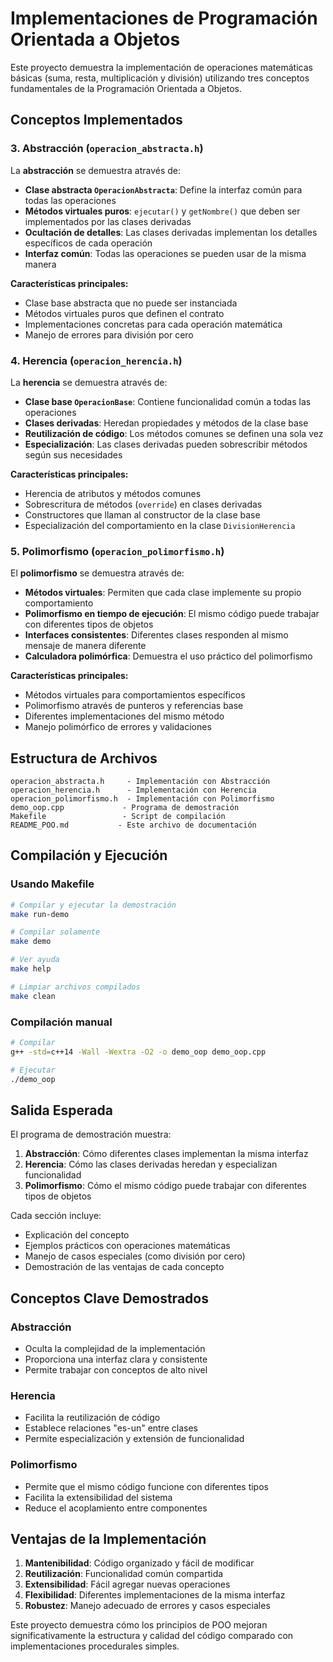 # Implementaciones de Programación Orientada a Objetos

Este proyecto demuestra la implementación de operaciones matemáticas básicas (suma, resta, multiplicación y división) utilizando tres conceptos fundamentales de la Programación Orientada a Objetos.

## Conceptos Implementados

### 3. Abstracción (`operacion_abstracta.h`)

La **abstracción** se demuestra através de:

- **Clase abstracta `OperacionAbstracta`**: Define la interfaz común para todas las operaciones
- **Métodos virtuales puros**: `ejecutar()` y `getNombre()` que deben ser implementados por las clases derivadas
- **Ocultación de detalles**: Las clases derivadas implementan los detalles específicos de cada operación
- **Interfaz común**: Todas las operaciones se pueden usar de la misma manera

**Características principales:**
- Clase base abstracta que no puede ser instanciada
- Métodos virtuales puros que definen el contrato
- Implementaciones concretas para cada operación matemática
- Manejo de errores para división por cero

### 4. Herencia (`operacion_herencia.h`)

La **herencia** se demuestra através de:

- **Clase base `OperacionBase`**: Contiene funcionalidad común a todas las operaciones
- **Clases derivadas**: Heredan propiedades y métodos de la clase base
- **Reutilización de código**: Los métodos comunes se definen una sola vez
- **Especialización**: Las clases derivadas pueden sobrescribir métodos según sus necesidades

**Características principales:**
- Herencia de atributos y métodos comunes
- Sobrescritura de métodos (`override`) en clases derivadas
- Constructores que llaman al constructor de la clase base
- Especialización del comportamiento en la clase `DivisionHerencia`

### 5. Polimorfismo (`operacion_polimorfismo.h`)

El **polimorfismo** se demuestra através de:

- **Métodos virtuales**: Permiten que cada clase implemente su propio comportamiento
- **Polimorfismo en tiempo de ejecución**: El mismo código puede trabajar con diferentes tipos de objetos
- **Interfaces consistentes**: Diferentes clases responden al mismo mensaje de manera diferente
- **Calculadora polimórfica**: Demuestra el uso práctico del polimorfismo

**Características principales:**
- Métodos virtuales para comportamientos específicos
- Polimorfismo através de punteros y referencias base
- Diferentes implementaciones del mismo método
- Manejo polimórfico de errores y validaciones

## Estructura de Archivos

```
operacion_abstracta.h     - Implementación con Abstracción
operacion_herencia.h      - Implementación con Herencia  
operacion_polimorfismo.h  - Implementación con Polimorfismo
demo_oop.cpp             - Programa de demostración
Makefile                 - Script de compilación
README_POO.md           - Este archivo de documentación
```

## Compilación y Ejecución

### Usando Makefile

```bash
# Compilar y ejecutar la demostración
make run-demo

# Compilar solamente
make demo

# Ver ayuda
make help

# Limpiar archivos compilados
make clean
```

### Compilación manual

```bash
# Compilar
g++ -std=c++14 -Wall -Wextra -O2 -o demo_oop demo_oop.cpp

# Ejecutar
./demo_oop
```

## Salida Esperada

El programa de demostración muestra:

1. **Abstracción**: Cómo diferentes clases implementan la misma interfaz
2. **Herencia**: Cómo las clases derivadas heredan y especializan funcionalidad
3. **Polimorfismo**: Cómo el mismo código puede trabajar con diferentes tipos de objetos

Cada sección incluye:
- Explicación del concepto
- Ejemplos prácticos con operaciones matemáticas
- Manejo de casos especiales (como división por cero)
- Demostración de las ventajas de cada concepto

## Conceptos Clave Demostrados

### Abstracción
- Oculta la complejidad de la implementación
- Proporciona una interfaz clara y consistente
- Permite trabajar con conceptos de alto nivel

### Herencia
- Facilita la reutilización de código
- Establece relaciones "es-un" entre clases
- Permite especialización y extensión de funcionalidad

### Polimorfismo
- Permite que el mismo código funcione con diferentes tipos
- Facilita la extensibilidad del sistema
- Reduce el acoplamiento entre componentes

## Ventajas de la Implementación

1. **Mantenibilidad**: Código organizado y fácil de modificar
2. **Reutilización**: Funcionalidad común compartida
3. **Extensibilidad**: Fácil agregar nuevas operaciones
4. **Flexibilidad**: Diferentes implementaciones de la misma interfaz
5. **Robustez**: Manejo adecuado de errores y casos especiales

Este proyecto demuestra cómo los principios de POO mejoran significativamente la estructura y calidad del código comparado con implementaciones procedurales simples. 